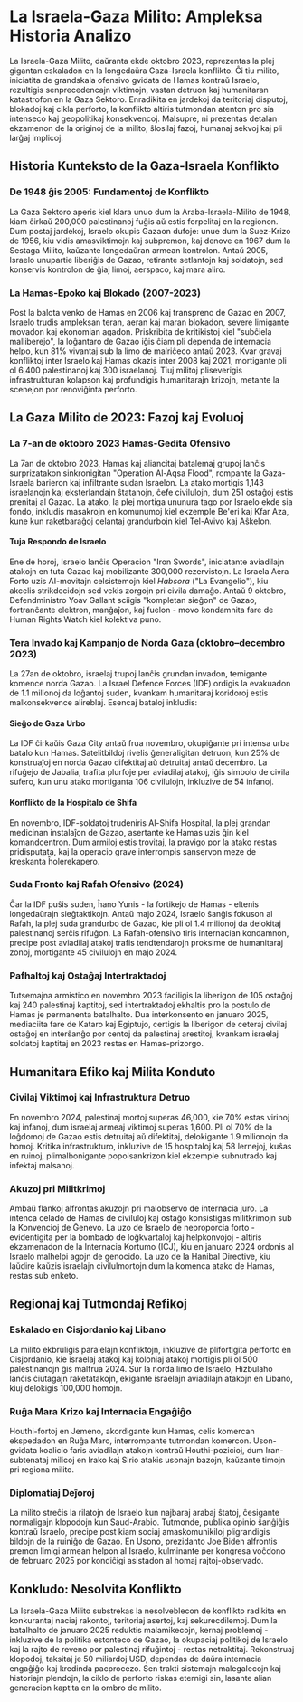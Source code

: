 # La Israela-Gaza Milito: Ampleksa Historia Analizo

La Israela-Gaza Milito, daŭranta ekde oktobro 2023, reprezentas la plej gigantan eskaladon en la longedaŭra Gaza-Israela konflikto. Ĉi tiu milito, iniciatita de grandskala ofensivo gvidata de Hamas kontraŭ Israelo, rezultigis senprecedencajn viktimojn, vastan detruon kaj humanitaran katastrofon en la Gaza Sektoro. Enradikita en jardekoj da teritoriaj disputoj, blokadoj kaj cikla perforto, la konflikto altiris tutmondan atenton pro sia intenseco kaj geopolitikaj konsekvencoj. Malsupre, ni prezentas detalan ekzamenon de la originoj de la milito, ŝlosilaj fazoj, humanaj sekvoj kaj pli larĝaj implicoj.

## Historia Kunteksto de la Gaza-Israela Konflikto

### De 1948 ĝis 2005: Fundamentoj de Konflikto
La Gaza Sektoro aperis kiel klara unuo dum la Araba-Israela-Milito de 1948, kiam ĉirkaŭ 200,000 palestinanoj fuĝis aŭ estis forpelitaj en la regionon. Dum postaj jardekoj, Israelo okupis Gazaon dufoje: unue dum la Suez-Krizo de 1956, kiu vidis amasviktimojn kaj subpremon, kaj denove en 1967 dum la Sestaga Milito, kaŭzante longedaŭran armean kontrolon. Antaŭ 2005, Israelo unupartie liberiĝis de Gazao, retirante setlantojn kaj soldatojn, sed konservis kontrolon de ĝiaj limoj, aerspaco, kaj mara aliro.

### La Hamas-Epoko kaj Blokado (2007-2023)
Post la balota venko de Hamas en 2006 kaj transpreno de Gazao en 2007, Israelo trudis ampleksan teran, aeran kaj maran blokadon, severe limigante movadon kaj ekonomian agadon. Priskribita de kritikistoj kiel "subĉiela malliberejo", la loĝantaro de Gazao iĝis ĉiam pli dependa de internacia helpo, kun 81% vivantaj sub la limo de malriĉeco antaŭ 2023. Kvar gravaj konfliktoj inter Israelo kaj Hamas okazis inter 2008 kaj 2021, mortigante pli ol 6,400 palestinanoj kaj 300 israelanoj. Tiuj militoj pliseverigis infrastrukturan kolapson kaj profundigis humanitarajn krizojn, metante la scenejon por renoviĝinta perforto.

## La Gaza Milito de 2023: Fazoj kaj Evoluoj

### La 7-an de oktobro 2023 Hamas-Gedita Ofensivo
La 7an de oktobro 2023, Hamas kaj aliancitaj batalemaj grupoj lanĉis surprizatakon sinkronigitan "Operation Al-Aqsa Flood", rompante la Gaza-Israela barieron kaj infiltrante sudan Israelon. La atako mortigis 1,143 israelanojn kaj eksterlandajn ŝtatanojn, ĉefe civilulojn, dum 251 ostaĝoj estis prenitaj al Gazao. La atako, la plej mortiga ununura tago por Israelo ekde sia fondo, inkludis masakrojn en komunumoj kiel ekzemple Be'eri kaj Kfar Aza, kune kun raketbaraĝoj celantaj grandurbojn kiel Tel-Avivo kaj Aŝkelon.

#### Tuja Respondo de Israelo
Ene de horoj, Israelo lanĉis Operacion "Iron Swords", iniciatante aviadilajn atakojn en tuta Gazao kaj mobilizante 300,000 rezervistojn. La Israela Aera Forto uzis AI-movitajn celsistemojn kiel *Habsora* ("La Evangelio"), kiu akcelis strikdecidojn sed vekis zorgojn pri civila damaĝo. Antaŭ 9 oktobro, Defendministro Yoav Gallant sciigis "kompletan sieĝon" de Gazao, fortranĉante elektron, manĝaĵon, kaj fuelon - movo kondamnita fare de Human Rights Watch kiel kolektiva puno.

### Tera Invado kaj Kampanjo de Norda Gaza (oktobro–decembro 2023)
La 27an de oktobro, israelaj trupoj lanĉis grundan invadon, temigante komence norda Gazao. La Israel Defence Forces (IDF) ordigis la evakuadon de 1.1 milionoj da loĝantoj suden, kvankam humanitaraj koridoroj estis malkonsekvence alireblaj. Esencaj bataloj inkludis:

#### Sieĝo de Gaza Urbo
La IDF ĉirkaŭis Gaza City antaŭ frua novembro, okupiĝante pri intensa urba batalo kun Hamas. Satelitbildoj rivelis ĝeneraligitan detruon, kun 25% de konstruaĵoj en norda Gazao difektitaj aŭ detruitaj antaŭ decembro. La rifuĝejo de Jabalia, trafita plurfoje per aviadilaj atakoj, iĝis simbolo de civila sufero, kun unu atako mortiganta 106 civilulojn, inkluzive de 54 infanoj.

#### Konflikto de la Hospitalo de Shifa
En novembro, IDF-soldatoj trudeniris Al-Shifa Hospital, la plej grandan medicinan instalaĵon de Gazao, asertante ke Hamas uzis ĝin kiel komandcentron. Dum armiloj estis trovitaj, la pravigo por la atako restas pridisputata, kaj la operacio grave interrompis sanservon meze de kreskanta ĥolerekapero.

### Suda Fronto kaj Rafah Ofensivo (2024)
Ĉar la IDF puŝis suden, ĥano Yunis - la fortikejo de Hamas - eltenis longedaŭrajn sieĝtaktikojn. Antaŭ majo 2024, Israelo ŝanĝis fokuson al Rafah, la plej suda grandurbo de Gazao, kie pli ol 1.4 milionoj da delokitaj palestinanoj serĉis rifuĝon. La Rafah-ofensivo tiris internacian kondamnon, precipe post aviadilaj atakoj trafis tendtendarojn proksime de humanitaraj zonoj, mortigante 45 civilulojn en majo 2024.

### Pafhaltoj kaj Ostaĝaj Intertraktadoj
Tutsemajna armistico en novembro 2023 faciligis la liberigon de 105 ostaĝoj kaj 240 palestinaj kaptitoj, sed intertraktadoj ekhaltis pro la postulo de Hamas je permanenta batalhalto. Dua interkonsento en januaro 2025, mediaciita fare de Kataro kaj Egiptujo, certigis la liberigon de ceteraj civilaj ostaĝoj en interŝanĝo por centoj da palestinaj arestitoj, kvankam israelaj soldatoj kaptitaj en 2023 restas en Hamas-prizorgo.

## Humanitara Efiko kaj Milita Konduto

### Civilaj Viktimoj kaj Infrastruktura Detruo
En novembro 2024, palestinaj mortoj superas 46,000, kie 70% estas virinoj kaj infanoj, dum israelaj armeaj viktimoj superas 1,600. Pli ol 70% de la loĝdomoj de Gazao estis detruitaj aŭ difektitaj, delokigante 1.9 milionojn da homoj. Kritika infrastrukturo, inkluzive de 15 hospitaloj kaj 58 lernejoj, kuŝas en ruinoj, plimalbonigante popolsankrizon kiel ekzemple subnutrado kaj infektaj malsanoj.

### Akuzoj pri Militkrimoj
Ambaŭ flankoj alfrontas akuzojn pri malobservo de internacia juro. La intenca celado de Hamas de civiluloj kaj ostaĝo konsistigas militkrimojn sub la Konvencioj de Ĝenevo. La uzo de Israelo de neproporcia forto - evidentigita per la bombado de loĝkvartaloj kaj helpkonvojoj - altiris ekzamenadon de la Internacia Kortumo (ICJ), kiu en januaro 2024 ordonis al Israelo malhelpi agojn de genocido. La uzo de la Hanibal Directive, kiu laŭdire kaŭzis israelajn civilulmortojn dum la komenca atako de Hamas, restas sub enketo.

## Regionaj kaj Tutmondaj Refikoj

### Eskalado en Cisjordanio kaj Libano
La milito ekbruligis paralelajn konfliktojn, inkluzive de plifortigita perforto en Cisjordanio, kie israelaj atakoj kaj koloniaj atakoj mortigis pli ol 500 palestinanojn ĝis malfrua 2024. Sur la norda limo de Israelo, Hizbulaho lanĉis ĉiutagajn raketatakojn, ekigante israelajn aviadilajn atakojn en Libano, kiuj delokigis 100,000 homojn.

### Ruĝa Mara Krizo kaj Internacia Engaĝiĝo
Houthi-fortoj en Jemeno, akordigante kun Hamas, celis komercan ekspedadon en Ruĝa Maro, interrompante tutmondan komercon. Uson-gvidata koalicio faris aviadilajn atakojn kontraŭ Houthi-pozicioj, dum Iran-subtenataj milicoj en Irako kaj Sirio atakis usonajn bazojn, kaŭzante timojn pri regiona milito.

### Diplomatiaj Deĵoroj
La milito streĉis la rilatojn de Israelo kun najbaraj arabaj ŝtatoj, ĉesigante normaligajn klopodojn kun Saud-Arabio. Tutmonde, publika opinio ŝanĝiĝis kontraŭ Israelo, precipe post kiam sociaj amaskomunikiloj pligrandigis bildojn de la ruiniĝo de Gazao. En Usono, prezidanto Joe Biden alfrontis premon limigi armean helpon al Israelo, kulminante per kongresa voĉdono de februaro 2025 por kondiĉigi asistadon al homaj rajtoj-observado.

## Konkludo: Nesolvita Konflikto

La Israela-Gaza Milito substrekas la nesolveblecon de konflikto radikita en konkurantaj naciaj rakontoj, teritoriaj asertoj, kaj sekurecdilemoj. Dum la batalhalto de januaro 2025 reduktis malamikecojn, kernaj problemoj - inkluzive de la politika estonteco de Gazao, la okupaciaj politikoj de Israelo kaj la rajto de reveno por palestinaj rifuĝintoj - restas netraktitaj. Rekonstruaj klopodoj, taksitaj je 50 miliardoj USD, dependas de daŭra internacia engaĝiĝo kaj kredinda pacprocezo. Sen trakti sistemajn malegalecojn kaj historiajn plendojn, la ciklo de perforto riskas eternigi sin, lasante alian generacion kaptita en la ombro de milito.
